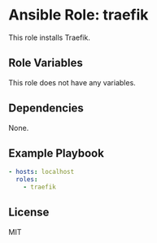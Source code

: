 # Ansible Role: traefik

This role installs Traefik.

## Role Variables

This role does not have any variables.

## Dependencies

None.

## Example Playbook

```yaml
- hosts: localhost
  roles:
    - traefik
```

## License

MIT
